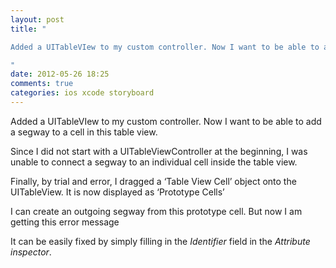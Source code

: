 ```yaml
---
layout: post
title: "

Added a UITableVIew to my custom controller. Now I want to be able to add a segway to a cell in this table view.

"
date: 2012-05-26 18:25
comments: true
categories: ios xcode storyboard
---
```



Added a UITableVIew to my custom controller. Now I want to be able to add a segway to a cell in this table view.




Since I did not start with a UITableViewController at the beginning, I was unable to connect a segway to an individual cell inside the table view. 




Finally, by trial and error, I dragged a ‘Table View Cell’ object onto the UITableView. It is now displayed as ‘Prototype Cells’




I can create an outgoing segway from this prototype cell. But now I am getting this error message





It can be easily fixed by simply filling in the *Identifier* field in the *Attribute inspector*. 

